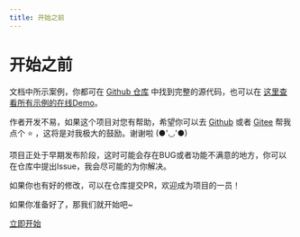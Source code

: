 ```yaml
---
title: 开始之前
---
```


# 开始之前

文档中所示案例，你都可在 [Github 仓库](https://github.com/imengyu/vue-code-layout/tree/main/examples/views) 中找到完整的源代码，也可以在 [这里查看所有示例的在线Demo](https://imengyu.top/pages/vue-code-layout-demo/)。

作者开发不易，如果这个项目对您有帮助，希望你可以去 [Github](https://github.com/imengyu/vue-code-layout) 或者 [Gitee](https://gitee.com/imengyu/vue-code-layout) 帮我点个 ⭐ ，这将是对我极大的鼓励。谢谢啦 (●'◡'●)


项目正处于早期发布阶段，这时可能会存在BUG或者功能不满意的地方，你可以在仓库中提出Issue，我会尽可能的为你解决。

如果你也有好的修改，可以在仓库提交PR，欢迎成为项目的一员！

如果你准备好了，那我们就开始吧~

[立即开始](./install.md)
